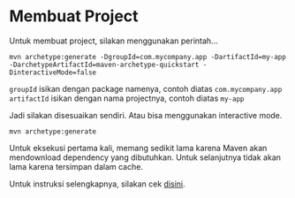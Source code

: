 # Membuat Project

Untuk membuat project, silakan menggunakan perintah...

```
mvn archetype:generate -DgroupId=com.mycompany.app -DartifactId=my-app -DarchetypeArtifactId=maven-archetype-quickstart -DinteractiveMode=false
```

`groupId` isikan dengan package namenya, contoh diatas `com.mycompany.app`
`artifactId` isikan dengan nama projectnya, contoh diatas `my-app`

Jadi silakan disesuaikan sendiri. Atau bisa menggunakan interactive mode.

```
mvn archetype:generate
```

Untuk eksekusi pertama kali, memang sedikit lama karena Maven akan mendownload dependency yang dibutuhkan. Untuk selanjutnya tidak akan lama karena tersimpan dalam cache.

Untuk instruksi selengkapnya, silakan cek [disini](https://maven.apache.org/guides/getting-started/maven-in-five-minutes.html).
